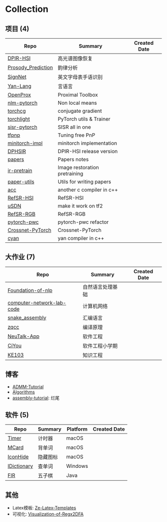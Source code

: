 # Collection

## 项目 (4)
| Repo                                                                    | Summary                       | Created Date |
| ----------------------------------------------------------------------- | ----------------------------- | ------------ |
| [DPIR-HSI](https://github.com/Zeqiang-Lai/DPIR-HSI)                     | 高光谱图像恢复                |              |
| [Prosody_Prediction](https://github.com/Zeqiang-Lai/Prosody_Prediction) | 韵律分析                      |              |
| [SignNet](https://github.com/Zeqiang-Lai/SignNet)                       | 英文字母表手语识别            |              |
| [Yan-Lang](https://github.com/yan-lang)                                 | 言语言                        |              |
| [OpenProx](https://github.com/Zeqiang-Lai/OpenProx)                     | Proximal Toolbox              |              |
| [nlm-pytorch](https://github.com/Zeqiang-Lai/nlm-pytorch)               | Non local means               |              |
| [torchcg](https://github.com/Zeqiang-Lai/torchcg)                       | conjugate gradient            |              |
| [torchlight](https://github.com/Zeqiang-Lai/torchlight)                 | PyTorch utils & Trainer       |              |
| [sisr-pytorch](https://github.com/Zeqiang-Lai/sisr-pytorch)             | SISR all in one               |              |
| [tfpnp](https://github.com/Zeqiang-Lai/tfpnp)                           | Tuning free PnP               |              |
| [minitorch-impl](https://github.com/Zeqiang-Lai/minitorch-impl)         | minitorch implementation      |              |
| [DPHSIR](https://github.com/Zeqiang-Lai/DPHSIR)                         | DPIR-HSI release version      |              |
| [papers](https://github.com/Zeqiang-Lai/papers)                         | Papers notes                  |              |
| [ir-pretrain](https://github.com/Zeqiang-Lai/ir-pretrain)               | Image restoration pretraining |              |
| [paper-utils](https://github.com/Zeqiang-Lai/paper-utills)              | Utils for writing papers      |              |
| [acc](https://github.com/Zeqiang-Lai/acc)                               | another c compiler in c++     |              |
| [RefSR-HSI](https://github.com/Zeqiang-Lai/RefSR-HSI)                   | RefSR-HSI                     |              |
| [uSDN](https://github.com/Zeqiang-Lai/uSDN)                             | make it work on tf2           |              |
| [RefSR-RGB](https://github.com/Zeqiang-Lai/RefSR-RGB)                   | RefSR-RGB                     |              |
| [pytorch-pwc](https://github.com/Zeqiang-Lai/pytorch-pwc)               | pytorch-pwc refactor          |              |
| [Crossnet-PyTorch](https://github.com/Zeqiang-Lai/Crossnet-PyTorch)     | Crossnet-PyTorch              |              |
| [cyan](https://github.com/Zeqiang-Lai/cyan)                             | yan compiler in c++           |              |

## 大作业 (7)
| Repo                                                                                  | Summary          | Created Date |
| ------------------------------------------------------------------------------------- | ---------------- | ------------ |
| [Foundation-of-nlp](https://github.com/Zeqiang-Lai/Foundation-of-nlp)                 | 自然语言处理基础 |              |
| [computer-network-lab-code](https://github.com/Zeqiang-Lai/computer-network-lab-code) | 计算机网络       |              |
| [snake_assembly](https://github.com/Zeqiang-Lai/snake_assembly)                       | 汇编语言         |              |
| [zqcc](https://github.com/Zeqiang-Lai/zqcc)                                           | 编译原理         |              |
| [NeuTalk-App](https://github.com/Zeqiang-Lai/NeuTalk-App)                             | 软件工程         |              |
| [CiYou](https://github.com/Zeqiang-Lai/CiYou)                                         | 软件工程小学期   |              |
| [KE103](https://github.com/Zeqiang-Lai/KE103)                                         | 知识工程         |              |


## 博客
- [ADMM-Tutorial](https://github.com/Zeqiang-Lai/ADMM-Tutorial)
- [Algorithms](https://github.com/Zeqiang-Lai/Algorithms)
- [assembly-tutorial](https://github.com/Zeqiang-Lai/assembly-tutorial): 烂尾



## 软件 (5)
| Repo                                                      | Summary  | Platform | Created Date |
| --------------------------------------------------------- | -------- | -------- | ------------ |
| [Timer](https://github.com/Zeqiang-Lai/Timer-APP)         | 计时器   | macOS    |              |
| [MCard](https://github.com/Zeqiang-Lai/MCard)             | 背单词   | macOS    |              |
| [IconHide](https://github.com/Zeqiang-Lai/IconHide-App)   | 隐藏图标 | macOS    |              |
| [IDictionary](https://github.com/Zeqiang-Lai/IDictionary) | 查单词   | Windows  |              |
| [FIR](https://github.com/Zeqiang-Lai/FIR)                 | 五子棋   | Java     |              |

## 其他
- Latex模板: [Ze-Latex-Templates](https://github.com/Zeqiang-Lai/Ze-Latex-Templates)
- 可视化: [Visualization-of-Regx2DFA](https://github.com/Zeqiang-Lai/Visualization-of-Regx2DFA)
